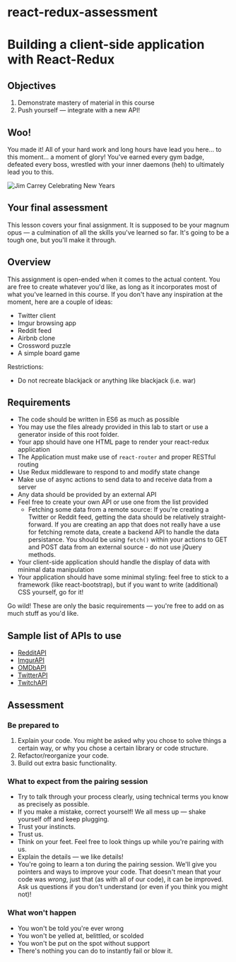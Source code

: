 # react-redux-assessment

# Building a client-side application with React-Redux

## Objectives

1. Demonstrate mastery of material in this course
2. Push yourself — integrate with a new API!


## Woo!
You made it! All of your hard work and long hours have lead you here... to this moment... a moment of glory! You've earned every gym badge, defeated every boss, wrestled with your inner daemons (heh) to ultimately lead you to this.

![Jim Carrey Celebrating New Years](http://i.makeagif.com/media/9-04-2015/f4fAal.gif)

## Your final assessment 

This lesson covers your final assignment. It is supposed to be your magnum opus — a culmination of
all the skills you've learned so far. It's going to be a tough one, but you'll make it through.


## Overview
This assignment is open-ended when it comes to the actual content. You are free to create
whatever you'd like, as long as it incorporates most of what you've learned in this course. If
you don't have any inspiration at the moment, here are a couple of ideas:

- Twitter client
- Imgur browsing app
- Reddit feed
- Airbnb clone
- Crossword puzzle
- A simple board game 

Restrictions:

- Do not recreate blackjack or anything like blackjack (i.e. war)

## Requirements

- The code should be written in ES6 as much as possible
- You may use the files already provided in this lab to start or use a generator inside of this root folder.
- Your app should have one HTML page to render your react-redux application
- The Application must make use of `react-router` and proper RESTful routing
- Use Redux middleware to respond to and modify state change
- Make use of async actions to send data to and receive data from a server
- Any data should be provided by an external API
- Feel free to create your own API or use one from the list provided
	- Fetching some data from a remote source: If you're creating a Twitter or Reddit feed, getting the data
should be relatively straight-forward. If you are creating an app that does not really have a use
for fetching remote data, create a backend API to handle the data persistance. You should be using `fetch()` within your actions to GET and POST data from an external source - do not use
jQuery methods.
- Your client-side application should handle the display of data with minimal data manipulation
- Your application should have some minimal styling: feel free to stick to a framework (like react-bootstrap), but if you want to
write (additional) CSS yourself, go for it!

Go wild! These are only the basic requirements — you're free to add on as much stuff as you'd like.

## Sample list of APIs to use

- [RedditAPI](https://www.reddit.com/dev/api/)
- [ImgurAPI](https://api.imgur.com/)
- [OMDbAPI](http://www.omdbapi.com/)
- [TwitterAPI](https://dev.twitter.com/overview/api)
- [TwitchAPI](https://dev.twitch.tv/)

## Assessment

### Be prepared to
1. Explain your code. You might be asked why you chose to solve things a certain way, or why you
chose a certain library or code structure.
2. Refactor/reorganize your code.
3. Build out extra basic functionality.

### What to expect from the pairing session
- Try to talk through your process clearly, using technical terms you know as precisely as possible.
- If you make a mistake, correct yourself! We all mess up — shake yourself off and keep plugging.
- Trust your instincts.
- Trust us.
- Think on your feet. Feel free to look things up while you're pairing with us.
- Explain the details — we like details!
- You're going to learn a ton during the pairing session. We'll give you pointers and ways to
improve your code. That doesn't mean that your code was _wrong_, just that (as with all of our code),
it can be improved. Ask us questions if you don't understand (or even if you think you might not)!

### What won't happen
- You won't be told you're ever wrong
- You won't be yelled at, belittled, or scolded
- You won't be put on the spot without support
- There's nothing you can do to instantly fail or blow it.
